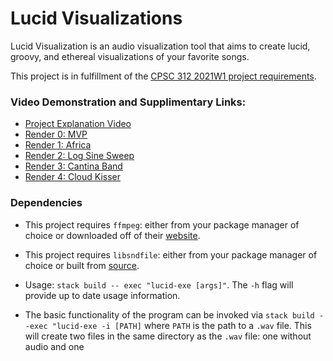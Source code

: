 # Lucid Visualizations

Lucid Visualization is an audio visualization tool that aims to create lucid, groovy, and ethereal visualizations of your favorite songs.

This project is in fulfillment of the [CPSC 312 2021W1 project requirements](https://steven-wolfman.github.io/cpsc-312-website/project.html).

### Video Demonstration and Supplimentary Links: 
+ [Project Explanation Video](https://youtu.be/AcDt1_8YBQw)
+ [Render 0: MVP](https://youtu.be/lejykprmD3I)
+ [Render 1: Africa](https://youtu.be/_OdjW5A2Vjw)
+ [Render 2: Log Sine Sweep](https://youtu.be/zUjDS8iYG_k)
+ [Render 3: Cantina Band](https://youtu.be/Q1asUrntCQc)
+ [Render 4: Cloud Kisser](https://youtu.be/bix2TiaBb40)


### Dependencies

- This project requires `ffmpeg`: either from your package manager of choice or downloaded off of their [website](https://ffmpeg.org/download.html). 

- This project requires `libsndfile`: either from your package manager of choice or built from [source](https://github.com/libsndfile/libsndfile).

- Usage: `stack build -- exec "lucid-exe [args]"`. The `-h` flag will provide up to date usage information. 

- The basic functionality of the program can be invoked via `stack build --exec "lucid-exe -i [PATH]` where `PATH` is the path to a `.wav` file. This will create two files in the same directory as the `.wav` file: one without audio and one 
